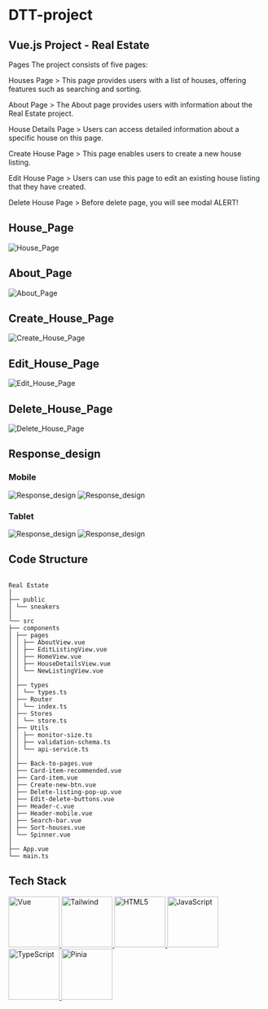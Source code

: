 # DTT-project

## Vue.js Project - Real Estate

Pages
The project consists of five pages:

Houses Page > This page provides users with a list of houses, offering features such as searching and sorting.

About Page > The About page provides users with information about the Real Estate project.

House Details Page > Users can access detailed information about a specific house on this page.

Create House Page > This page enables users to create a new house listing.

Edit House Page > Users can use this page to edit an existing house listing that they have created.

Delete House Page > Before delete page, you will see modal ALERT!

## House_Page

![House_Page](/public/Laptop-1.png)

## About_Page

![About_Page](/public/Laptop-about.png)

## Create_House_Page

![Create_House_Page](/public/Laptop-create.png)

## Edit_House_Page

![Edit_House_Page](/public/Laptop-edit.png)

## Delete_House_Page

![Delete_House_Page](/public/Laptop-delete.png)

## Response_design

### Mobile

![Response_design](/public/Mobile-1.png)
![Response_design](/public/Mobile-2.png)

### Tablet

![Response_design](/public/Tablet-1.png)
![Response_design](/public/Tablet-2.png)

## Code Structure

```

Real Estate
│
├── public
│ └── sneakers
│
└── src
├── components
│ ├── pages
│ │ ├── AboutView.vue
│ │ ├── EditListingView.vue
│ │ ├── HomeView.vue
│ │ ├── HouseDetailsView.vue
│ │ └── NewListingView.vue
│ │
│ ├── types
│ │ └── types.ts
│ ├── Router
│ │ └── index.ts
│ ├── Stores
│ │ └── store.ts
│ ├── Utils
│ │ ├── monitor-size.ts
│ │ ├── validation-schema.ts  
│ │ └── api-service.ts
│ │
│ ├── Back-to-pages.vue
│ ├── Card-item-recommended.vue
│ ├── Card-item.vue
│ ├── Create-new-btn.vue
│ ├── Delete-listing-pop-up.vue
│ ├── Edit-delete-buttons.vue
│ ├── Header-c.vue
│ ├── Header-mobile.vue
│ ├── Search-bar.vue
│ ├── Sort-houses.vue
│ └── Spinner.vue
│
├── App.vue
└── main.ts

```

## Tech Stack

<p align="left">
  <a href="https://vuejs.org/" target="_blank" rel="noreferrer">
    <img src="https://miro.medium.com/v2/resize:fit:640/format:webp/1*Da7-kOCzpKfrWPDkk4luSQ.png" alt="Vue" width="100" height="100"/>
  </a>
  <a href="https://tailwindcss.com/" target="_blank" rel="noreferrer">
    <img src="https://i.gyazo.com/967cdb89a3774e1f3e3ca6cf6baee755.png" alt="Tailwind" width="100" height="100"/>
  </a>
  <a href="https://www.w3.org/html/" target="_blank" rel="noreferrer">
    <img src="https://raw.githubusercontent.com/devicons/devicon/master/icons/html5/html5-original-wordmark.svg" alt="HTML5" width="100" height="100"/>
  </a>
  <a href="https://developer.mozilla.org/en-US/docs/Web/JavaScript" target="_blank" rel="noreferrer">
    <img src="https://raw.githubusercontent.com/devicons/devicon/master/icons/javascript/javascript-original.svg" alt="JavaScript" width="100" height="100" />
  </a>
  <a href="https://www.typescriptlang.org/" target="_blank" rel="noreferrer">
    <img src="https://upload.wikimedia.org/wikipedia/commons/4/4c/Typescript_logo_2020.svg" alt="TypeScript" width="100" height="100" />
    <a href="https://pinia.vuejs.org/" target="_blank" rel="noreferrer">
    <img src="https://pinia.vuejs.org/logo.svg" alt="Pinia" width="100" height="100" />
</p>
